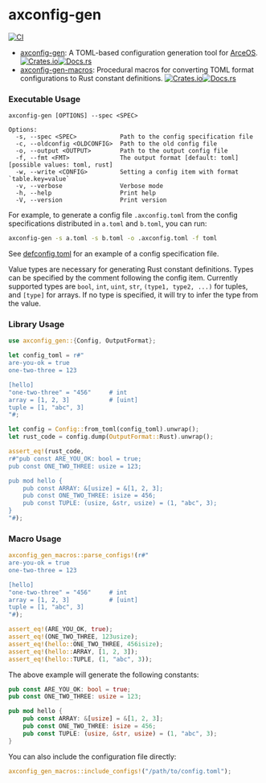 # axconfig-gen

[![CI](https://github.com/arceos-org/axconfig-gen/actions/workflows/ci.yml/badge.svg?branch=main)](https://github.com/arceos-org/axconfig-gen/actions/workflows/ci.yml)

* [axconfig-gen](axconfig-gen): A TOML-based configuration generation tool for [ArceOS](https://github.com/arceos-org/arceos). [![Crates.io](https://img.shields.io/crates/v/axconfig-gen)](https://crates.io/crates/axconfig-gen)[![Docs.rs](https://docs.rs/axconfig-gen/badge.svg)](https://docs.rs/axconfig-gen)
* [axconfig-gen-macros](axconfig-gen-macros): Procedural macros for converting TOML format configurations to Rust constant definitions. [![Crates.io](https://img.shields.io/crates/v/axconfig-gen-macros)](https://crates.io/crates/axconfig-gen-macros)[![Docs.rs](https://docs.rs/axconfig-gen-macros/badge.svg)](https://docs.rs/axconfig-gen-macros)

### Executable Usage

```text
axconfig-gen [OPTIONS] --spec <SPEC>

Options:
  -s, --spec <SPEC>            Path to the config specification file
  -c, --oldconfig <OLDCONFIG>  Path to the old config file
  -o, --output <OUTPUT>        Path to the output config file
  -f, --fmt <FMT>              The output format [default: toml] [possible values: toml, rust]
  -w, --write <CONFIG>         Setting a config item with format `table.key=value`
  -v, --verbose                Verbose mode
  -h, --help                   Print help
  -V, --version                Print version
```

For example, to generate a config file `.axconfig.toml` from the config specifications distributed in `a.toml` and `b.toml`, you can run:

```sh
axconfig-gen -s a.toml -s b.toml -o .axconfig.toml -f toml
```

See [defconfig.toml](example-configs/defconfig.toml) for an example of a config specification file.

Value types are necessary for generating Rust constant definitions. Types can be specified by the comment following the config item. Currently supported types are `bool`, `int`, `uint`, `str`, `(type1, type2, ...)` for tuples, and `[type]` for arrays. If no type is specified, it will try to infer the type from the value.

### Library Usage

```rust
use axconfig_gen::{Config, OutputFormat};

let config_toml = r#"
are-you-ok = true
one-two-three = 123

[hello]
"one-two-three" = "456"     # int
array = [1, 2, 3]           # [uint]
tuple = [1, "abc", 3]
"#;

let config = Config::from_toml(config_toml).unwrap();
let rust_code = config.dump(OutputFormat::Rust).unwrap();

assert_eq!(rust_code,
r#"pub const ARE_YOU_OK: bool = true;
pub const ONE_TWO_THREE: usize = 123;

pub mod hello {
    pub const ARRAY: &[usize] = &[1, 2, 3];
    pub const ONE_TWO_THREE: isize = 456;
    pub const TUPLE: (usize, &str, usize) = (1, "abc", 3);
}
"#);
```

### Macro Usage

```rust
axconfig_gen_macros::parse_configs!(r#"
are-you-ok = true
one-two-three = 123

[hello]
"one-two-three" = "456"     # int
array = [1, 2, 3]           # [uint]
tuple = [1, "abc", 3]
"#);

assert_eq!(ARE_YOU_OK, true);
assert_eq!(ONE_TWO_THREE, 123usize);
assert_eq!(hello::ONE_TWO_THREE, 456isize);
assert_eq!(hello::ARRAY, [1, 2, 3]);
assert_eq!(hello::TUPLE, (1, "abc", 3));
```

The above example will generate the following constants:

```rust
pub const ARE_YOU_OK: bool = true;
pub const ONE_TWO_THREE: usize = 123;

pub mod hello {
    pub const ARRAY: &[usize] = &[1, 2, 3];
    pub const ONE_TWO_THREE: isize = 456;
    pub const TUPLE: (usize, &str, usize) = (1, "abc", 3);
}
```

You can also include the configuration file directly:

```rust
axconfig_gen_macros::include_configs!("/path/to/config.toml");
```
